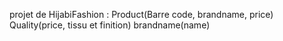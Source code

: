 projet de HijabiFashion :
Product(Barre code, brandname, price)
Quality(price, tissu et finition)
brandname(name)
